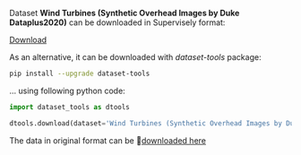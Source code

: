Dataset **Wind Turbines (Synthetic Overhead Images by Duke Dataplus2020)** can be downloaded in Supervisely format:

 [Download](https://assets.supervisely.com/supervisely-supervisely-assets-public/teams_storage/l/T/fb/wtQUkb8Z7gNZ7a7HLoCRFFTSqybQJbRdyYWRhPZxagusxC1LCvI0cnk9ZbLSuEHaQKlqiU28WStzugU4ls2Y0ppDuUvqlBhM5adhrhaE4dAAtDkeuQ4GTO5griXv.tar)

As an alternative, it can be downloaded with *dataset-tools* package:
``` bash
pip install --upgrade dataset-tools
```

... using following python code:
``` python
import dataset_tools as dtools

dtools.download(dataset='Wind Turbines (Synthetic Overhead Images by Duke Dataplus2020)', dst_path='~/dtools/datasets/Wind Turbines (Synthetic Overhead Images by Duke Dataplus2020).tar')
```
The data in original format can be 🔗[downloaded here](https://figshare.com/ndownloader/files/24118271)